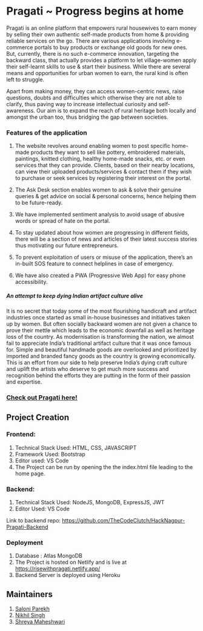 # Pragati ~ Progress begins at home

Pragati is an online platform that empowers rural housewives to earn money by selling their own authentic self-made products from home & providing reliable services on the go. There are various applications involving e-commerce portals to buy products or exchange old goods for new ones. But, currently, there is no such e-commerce innovation, targeting the backward class, that actually provides a platform to let village-women apply their self-learnt skills to use & start their business. While there are several means and opportunities for urban women to earn, the rural kind is often left to struggle.

Apart from making money, they can access women-centric news, raise questions, doubts and difficulties which otherwise they are not able to clarify, thus paving way to increase intellectual curiosity and self-awareness. Our aim is to expand the reach of rural heritage both locally and amongst the urban too, thus bridging the gap between societies. 

### Features of the application

1. The website revolves around enabling women to post specific home-made products they want to sell like pottery, embroidered materials, paintings, knitted clothing, healthy home-made snacks, etc. or even services that they can provide. Clients, based on their nearby locations, can view their uploaded products/services & contact them if they wish to purchase or seek services by registering their interest on the portal.

2. The Ask Desk section enables women to ask & solve their genuine queries & get advice on social & personal concerns, hence helping them to be future-ready.

3. We have implemented sentiment analysis to avoid usage of abusive words or spread of hate on the portal.

4. To stay updated about how women are progressing in different fields, there will be a section of news and articles of their latest success stories thus motivating our future entrepreneurs.

5. To prevent exploitation of users or misuse of the application, there’s an in-built SOS feature to connect helplines in case of emergency.

6. We have also created a PWA (Progressive Web App) for easy phone accessibility.


##### An attempt to keep dying Indian artifact culture alive

It is no secret that today some of the most flourishing handicraft and artifact industries once started as small in-house businesses and initiatives taken up by women. But often socially backward women are not given a chance to prove their mettle which leads to the economic downfall as well as heritage loss of the country. As modernisation is transforming the nation, we almost fail to appreciate India’s traditional artifact culture that it was once famous for. Simple and beautiful handmade goods are overlooked and prioritized by imported and branded fancy goods as the country is growing economically. This is an effort from our side to help preserve India’s dying craft culture and uplift the artists who deserve to get much more success and recognition behind the efforts they are putting in the form of their passion and expertise.



### [Check out Pragati here!](https://risewithpragati.netlify.app/)



## Project Creation

### Frontend:

1. Technical Stack Used: HTML, CSS, JAVASCRIPT
2. Framework Used: Bootstrap
3. Editor used: VS Code
4. The Project can be run by opening the the index.html file leading to the home page.

### Backend: 

1. Technical Stack Used: NodeJS, MongoDB, ExpressJS, JWT
2. Editor Used: VS Code

Link to backend repo: https://github.com/TheCodeClutch/HackNagpur-Pragati-Backend

### Deployment

1. Database : Atlas MongoDB
2. The Project is hosted on Netlify and is live at https://risewithpragati.netlify.app/
3. Backend Server is deployed using Heroku




## Maintainers

1. [Saloni Parekh](https://www.github.com/saloni0104)
2. [Nikhil Singh](https://www.github.com/nikhils4)
3. [Shreya Maheshwari](https://www.github.com/mshreya9)
